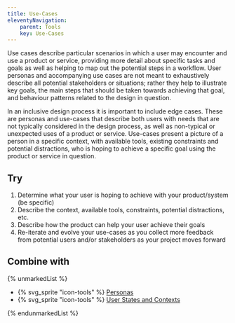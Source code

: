 ```yaml
---
title: Use-Cases
eleventyNavigation:
    parent: Tools
    key: Use-Cases
---
```


Use cases describe particular scenarios in which a user may encounter and use a product or service, providing more
detail about specific tasks and goals as well as helping to map out the potential steps in a workflow. User personas and
accompanying use cases are not meant to exhaustively describe all potential stakeholders or situations; rather they help
to illustrate key goals, the main steps that should be taken towards achieving that goal, and behaviour patterns related
to the design in question.

In an inclusive design process it is important to include edge cases. These are personas and use-cases that describe
both users with needs that are not typically considered in the design process, as well as non-typical or unexpected uses
of a product or service. Use-cases present a picture of a person in a specific context, with available tools, existing
constraints and potential distractions, who is hoping to achieve a specific goal using the product or service in
question.

## Try

1. Determine what your user is hoping to achieve with your product/system (be specific)
2. Describe the context, available tools, constraints, potential distractions, etc.
3. Describe how the product can help your user achieve their goals
4. Re-iterate and evolve your use-cases as you collect more feedback from potential users and/or stakeholders as your
   project moves forward

## Combine with

{% unmarkedList %}

* {% svg_sprite "icon-tools" %} [Personas](../../tools/personas/)
* {% svg_sprite "icon-tools" %} [User States and Contexts](../../tools/user-states-and-contexts/)

{% endunmarkedList %}
